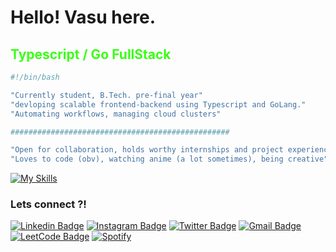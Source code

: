 <h1> Hello! Vasu here.</h1>
<span style="color:#39FF14"><h2 color="#39FF14">Typescript / Go FullStack</h2></span>

```sh
#!/bin/bash

"Currently student, B.Tech. pre-final year"
"devloping scalable frontend-backend using Typescript and GoLang."
"Automating workflows, managing cloud clusters"

#################################################

"Open for collaboration, holds worthy internships and project experiences"
"Loves to code (obv), watching anime (a lot sometimes), being creative"
```

[![My Skills](https://skillicons.dev/icons?i=typescript,go,javascript,cpp,html,sass,mysql,graphql,nodejs,nextjs,express,firebase,tailwind,materialui,styledcomponents,mongodb,mysql,dynamodb,prisma,linux,git,nginx,kubernetes,docker,jenkins,ansible,aws,redux,rabbitmq,redis,react,jest&perline=8)](https://skillicons.dev)

<h3>Lets connect ?! </h3>

<p>

[![Linkedin Badge](https://img.shields.io/badge/-linkedin-blue?style=for-the-badge&logo=Linkedin&logoColor=white&link=https://linkedin.com/in/vasu-devrani)](https://linkedin.com/in/vasu-devrani)
[![Instagram Badge](https://img.shields.io/badge/-insta-purple?style=for-the-badge&logo=instagram&logoColor=white&link=https://www.instagram.com/vasu_devrani/)](https://www.instagram.com/vasu_devrani/)
[![Twitter Badge](https://img.shields.io/badge/tweet-blue?style=for-the-badge&logo=Twitter&logoColor=white&link=https://twitter.com/si_vasu)](https://twitter.com/si_vasu)
[![Gmail Badge](https://img.shields.io/badge/email-white?style=for-the-badge&logo=Gmail&logoColor=&link=mailto:vasu2002devrani@gmail.com)](mailto:vasu2002devrani@gmail.com)
[![LeetCode Badge](https://img.shields.io/badge/LeetCode-000000?style=for-the-badge&logo=LeetCode&logoColor=#d16c06&link=https://www.leetcode.com/vasudevrani)](https://www.leetcode.com/vasudevrani)
[![Spotify](https://img.shields.io/badge/Spotify-1ED760?style=for-the-badge&logo=spotify&logoColor=white)](https://open.spotify.com/user/316k7fh7hekokcfu3p46maycsuda)

</p>

<!-- </br>
<h2>📈 Github Stats</h2>

<p >
 
![Ashutosh's github activity graph](https://github-readme-activity-graph.cyclic.app/graph?username=VasuDevrani&bg_color=090132&color=009dff&line=0287d9&point=ffffff&area=true&hide_border=true) -->

<!-- <a href="https://github.com/2802AdityA"> -->
<!--   <img height="180em" src="https://github-readme-stats.vercel.app/api?username=VasuDevrani&show_icons=true&theme=algolia&include_all_commits=true&count_private=true"/> -->
<!--   <img height="180em" src="https://github-readme-stats.vercel.app/api/top-langs/?username=VasuDevrani&theme=algolia&hide=c%2B%2B&layout=compact"/>
</a> -->
 
<!--   [![GitHub Streak](https://streak-stats.demolab.com?user=VasuDevrani&theme=cobalt)](https://git.io/streak-stats) -->

</p>

<!-- <div>
<img align="center" alt="coding" width="270" src="https://media.tenor.com/ITc1hNBSH_wAAAAM/coding-typing.gif">
</div> -->
